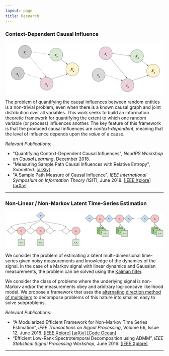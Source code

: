 ```yaml
---
layout: page
title: Research
---
```


### Context-Dependent Causal Influence

![Time-Varying Causality](https://raw.githubusercontent.com/gabeschamberg/gabeschamberg.github.io/master/imgs/causality5.png)

The problem of quantifying the causal influences between random entities is a non-trivial problem, even when there is a known causal graph and joint distribution over all variables. This work seeks to build an information theoretic framework for quantifying the extent to which one random variable (or process) influences another. The key feature of this framework is that the produced causal influences are *context-dependent*, meaning that the level of influence depends upon the *value* of a cause.

*Relevant Publications:*
- "Quantifying Context-Dependent Causal Influences", *NeurIPS Workshop on Causal Learning*, December 2018.
- "Measuring Sample Path Causal Influences with Relative Entropy", *Submitted*.
[[arXiv]](https://arxiv.org/abs/1810.05250)
- "A Sample Path Measure of Causal Influence", *IEEE International Symposium on Information Theory (ISIT)*, June 2018.
[[IEEE Xplore]](https://ieeexplore.ieee.org/document/8437627/)
[[arXiv]](https://arxiv.org/abs/1805.03333)

-----

### Non-Linear / Non-Markov Latent Time-Series Estimation

![Non-Linear/Non-Markov Problems](https://raw.githubusercontent.com/gabeschamberg/gabeschamberg.github.io/master/imgs/nonmarkov_nonlin_sig.png)

We consider the problem of estimating a latent multi-dimensional time-series given noisy measurements and knowledge of the dynamics of the signal. In the case of a Markov signal with linear dynamics and Gaussian measurements, the problem can be solved using the [Kalman filter](https://en.wikipedia.org/wiki/Kalman_filter).

We consider the class of problems where the underlying signal is non-Markov and/or the measurements obey and arbitrary log-concave likelihood model. We propose a framework that uses the [alternating direction method of multipliers](http://stanford.edu/~boyd/admm.html) to decompose problems of this nature into smaller, easy to solve subproblems.

*Relevant Publications:*
- “A Modularized Efficient Framework for
Non-Markov Time Series Estimation”, *IEEE Transactions on Signal Processing*, Volume 66, Issue 12, June 2018.
[[IEEE Xplore]](https://ieeexplore.ieee.org/document/8259364/)
[[arXiv]](https://arxiv.org/abs/1706.04685)
[[Code Ocean]](https://codeocean.com/2018/01/16/a-modularized-efficient-framework-for-non-markov-time-series-estimation/)
- “Efficient Low-Rank Spectrotemporal Decomposition using ADMM”, *IEEE Statistical Signal Processing Workshop*, June 2016.
[[IEEE Xplore]](http://ieeexplore.ieee.org/document/7551797/)

-----
